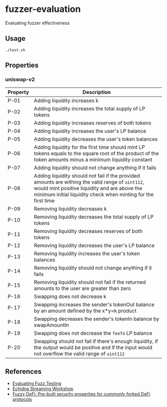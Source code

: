 # fuzzer-evaluation
Evaluating fuzzer effectiveness

## Usage

```
./test.sh
```

## Properties

### uniswap-v2

| Property | Description |
| --- | --- |
| P-01 | Adding liquidity increases k |
| P-02 | Adding liquidity increases the total supply of LP tokens |
| P-03 | Adding liquidity increases reserves of both tokens |
| P-04 | Adding liquidity increases the user's LP balance |
| P-05 | Adding liquidity decreases the user's token balances |
| P-06 | Adding liquidity for the first time should mint LP tokens equals to the square root of the product of the token amounts minus a minimum liquidity constant |
| P-07 | Adding liquidity should not change anything if it fails |
| P-08 | Adding liquidity should not fail if the provided amounts are withing the valid range of `uint112`, would mint positive liquidity and are above the minimum initial liquidity check when minting for the first time  |
| P-09 | Removing liquidity decreases k |
| P-10 | Removing liquidity decreases the total supply of LP tokens |
| P-11 | Removing liquidity decreases reserves of both tokens |
| P-12 | Removing liquidity decreases the user's LP balance |
| P-13 | Removing liquidity increases the user's token balances |
| P-14 | Removing liquidity should not change anything if it fails |
| P-15 | Removing liquidity should not fail if the returned amounts to the user are greater than zero |
| P-16 | Swapping does not decrease k |
| P-17 | Swapping increases the sender's tokenOut balance by an amount defined by the x*y=k product |
| P-18 | Swapping decreases the sender's tokenIn balance by swapAmountIn |
| P-19 | Swapping does not decrease the `feeTo` LP balance |
| P-20 | Swapping should not fail if there's enough liquidity, if the output would be positive and if the input would not overflow the valid range of `uint112` |

## References

- [Evaluating Fuzz Testing](https://cseweb.ucsd.edu/~dstefan/cse227-spring20/papers/klees:evaluating.pdf)
- [Echidna Streaming Workshop](https://github.com/crytic/echidna-streaming-series)
- [Fuzzy DeFi: Pre-built security properties for commonly forked DeFi protocols](https://github.com/0xNazgul/fuzzydefi)